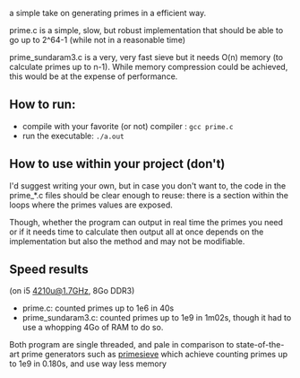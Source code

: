 a simple take on generating primes in a efficient way.

prime.c is a simple, slow, but robust implementation that should be able to go up to 2^64-1 (while not in a reasonable time)

prime_sundaram3.c is a very, very fast sieve but it needs O(n) memory (to calculate primes up to n-1). While memory compression could be achieved, this would be at the expense of performance.

## How to run:

- compile with your favorite (or not) compiler : `gcc prime.c`
- run the executable: `./a.out`

## How to use within your project (don't)

I'd suggest writing your own, but in case you don't want to, the code in the prime\_\*.c files should be clear enough to reuse: there is a section within the loops where the primes values are exposed.

Though, whether the program can output in real time the primes you need or if it needs time to calculate then output all at once depends on the implementation but also the method and may not be modifiable.

## Speed results

(on i5 4210u@1.7GHz, 8Go DDR3)

- prime.c: counted primes up to 1e6 in 40s
- prime_sundaram3.c: counted primes up to 1e9 in 1m02s, though it had to use a whopping 4Go of RAM to do so.

Both program are single threaded, and pale in comparison to state-of-the-art prime generators such as [primesieve](https://github.com/kimwalisch/primesieve) which achieve counting primes up to 1e9 in 0.180s, and use way less memory
